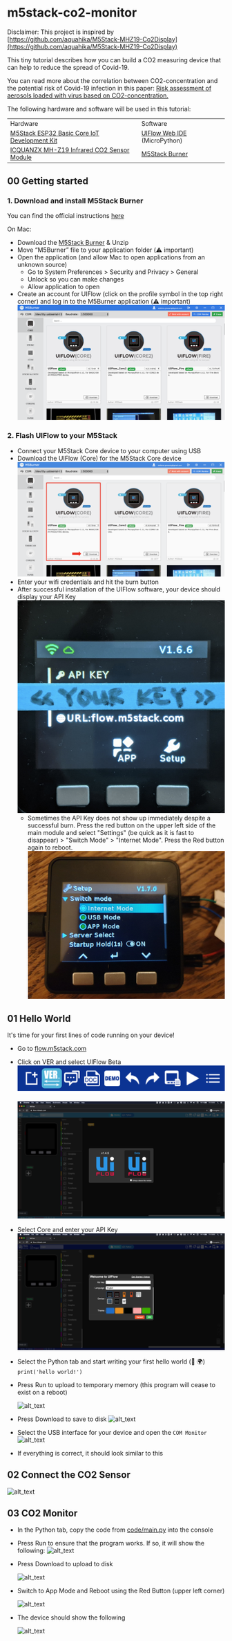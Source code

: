 # m5stack-co2-monitor

Disclaimer: This project is inspired by [https://github.com/aquahika/M5Stack-MHZ19-Co2Display](https://github.com/aquahika/M5Stack-MHZ19-Co2Display)

This tiny tutorial describes how you can build a CO2 measuring device that can help to reduce the spread of Covid-19. 

You can read more about the correlation between CO2-concentration and the potential risk of Covid-19 infection in this paper: [Risk assessment of aerosols loaded with virus based on CO2-concentration.](https://depositonce.tu-berlin.de/bitstream/11303/11478.3/9/hartmann_kriegel_2020_en_v3.pdf)

The following hardware and software will be used in this tutorial:

<table>
  <tr>
   <td>Hardware</td>
   <td>Software</td>
  </tr>
  <tr>
  <td><a href="https://eckstein-shop.de/M5Stack-ESP32-Basic-Core-IoT-Development-Kit">M5Stack ESP32 Basic Core IoT Development Kit</a></td>
  <td><a href="https://flow.m5stack.com/">UIFlow Web IDE</a> (MicroPython)</td>
  </tr>
  <tr>
   <td><a href="https://www.amazon.de/-/en/gp/product/B07VD15YRP/ref=ppx_yo_dt_b_asin_image_o01_s00?ie=UTF8&psc=1">ICQUANZX MH-Z19 Infrared CO2 Sensor Module</a></td>
   <td><a href="https://m5stack.oss-cn-shenzhen.aliyuncs.com/resource/software/M5Burner_MacOS.zip">M5Stack Burner</a></td>
  </tr>
</table>



## 00 Getting started

### 1. Download and install M5Stack Burner
You can find the official instructions [here](https://m5stack.github.io/UIFlow_doc/en/en/base/Update.html)

On Mac:
*   Download the <a href="https://m5stack.oss-cn-shenzhen.aliyuncs.com/resource/software/M5Burner_MacOS.zip">M5Stack Burner</a> & Unzip
*   Move “M5Burner” file to your application folder (:warning: important)
*   Open the application (and allow Mac to open applications from an unknown source)
    *   Go to System Preferences > Security and Privacy > General
    *   Unlock so you can make changes
    *   Allow application to open
*   Create an account for UIFlow (click on the profile symbol in the top right corner) and log in to the M5Burner application (:warning: important)
![alt_text](images/M5Burner_Setup.png)

### 2. Flash UIFlow to your M5Stack
* Connect your M5Stack Core device to your computer using USB
* Download the UIFlow (Core) for the M5Stack Core device
![alt_text](images/M5Burner_Download.png)
* Enter your wifi credentials and hit the burn button
* After successful installation of the UIFlow software, your device should display your API Key
  ![alt_text](images/M5Stack_APIKey.png)
  * Sometimes the API Key does not show up immediately despite a successful burn. Press the red button on the upper left side of the main module and select "Settings" (be quick as it is fast to disappear) > "Switch Mode" > "Internet Mode". Press the Red button again to reboot.
    ![alt_text](images/Device_InternetMode.jpg)

## 01 Hello World
It's time for your first lines of code running on your device!
* Go to <a href="https://flow.m5stack.com/">flow.m5stack.com</a>

* Click on VER and select UIFlow Beta 
  ![alt_text](images/UIFlow_ChangeVersion.png)

  ![alt_text](images/UIFlow_Version.png)

* Select Core and enter your API Key
  ![alt_text](images/UIFlow_SetupDevice.png)

* Select the Python tab and start writing your first hello world (:wave: :earth_africa:) 
  ```print('hello world!')```

* Press Run to upload to temporary memory (this program will cease to exist on a reboot)

  ![alt_text](images/UIFlow_Run.png)

* Press Download to save to disk
  ![alt_text](images/UIFlow_Download.png)

* Select the USB interface for your device and open the ```COM Monitor```
  ![alt_text](images/M5Burner_Connect.png)

* If everything is correct, it should look similar to  this

## 02 Connect the CO2 Sensor
![alt_text](images/Device_ConnectSensor.jpg)

## 03 CO2 Monitor
* In the Python tab, copy the code from [code/main.py](./code/main.py) into the console

* Press Run to ensure that the program works. If so, it will show the following:
  ![alt_text](images/Device_CO2Reading.png)

* Press Download to upload to disk

  ![alt_text](images/UIFlow_Download.png)

* Switch to App Mode and Reboot using the Red Button (upper left corner)

  ![alt_text](images/Device_AppMode.png)

* The device should show the following

  ![alt_text](images/Device_CO2Reading.png)